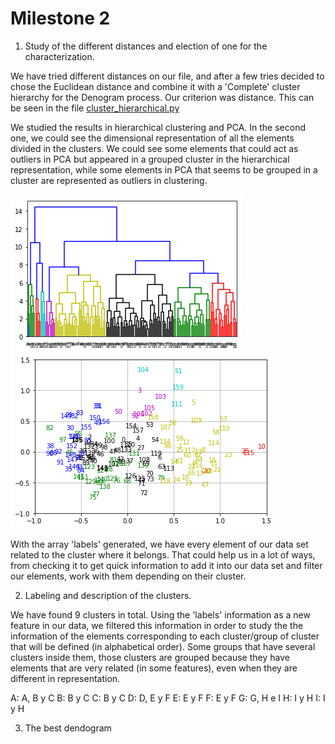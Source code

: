 # Milestone 2

1. Study of the different distances and election of one for the characterization.
 
We have tried different distances on our file, and after a few tries decided to chose the Euclidean distance and combine it with a 'Complete' cluster hierarchy for the Denogram process. Our criterion was distance. This can be seen in the file [cluster_hierarchical.py](https://github.com/CarlosCordoba96/Machine-Learning-techniques/blob/master/Milestone2/cluster_hierarchical.py)

We studied the results in hierarchical clustering and PCA. In the second one, we could see the dimensional representation of all the elements divided in the clusters. We could see some elements that could act as outliers in PCA but appeared in a grouped cluster in the hierarchical representation, while some elements in PCA that seems to be grouped in a cluster are represented as outliers in clustering.

![alt text](https://github.com/CarlosCordoba96/Machine-Learning-techniques/blob/master/Milestone2/Clustering.png)
![alt text](https://github.com/CarlosCordoba96/Machine-Learning-techniques/blob/master/Milestone2/PCA_Cluster.png)

With the array 'labels' generated, we have every element of our data set related to the cluster where it belongs. That could help us in a lot of ways, from checking it to get quick information to add it into our data set and filter our elements, work with them depending on their cluster.

2. Labeling and description of the clusters.

We have found 9 clusters in total. Using the 'labels' information as a new feature in our data, we filtered this information in order to study the the information of the elements corresponding to each cluster/group of cluster that will be defined (in alphabetical order). Some groups that have several clusters inside them, those clusters are grouped because they have elements that are very related (in some features), even when they are different in representation.

A: A, B y C
B: B y C
C: B y C
D: D, E y F
E: E y F
F: E y F
G: G, H e I
H: I y H
I: I y H

3. The best dendogram

